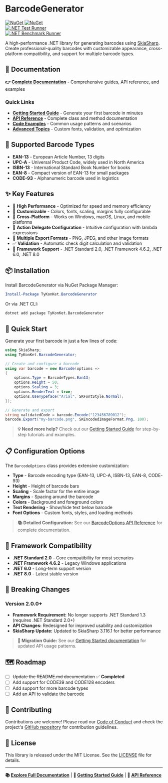 # BarcodeGenerator

[![NuGet](https://img.shields.io/nuget/v/TyKonKet.BarcodeGenerator.svg)](https://www.nuget.org/packages/TyKonKet.BarcodeGenerator/)
[![NuGet](https://img.shields.io/nuget/dt/TyKonKet.BarcodeGenerator.svg)](https://www.nuget.org/packages/TyKonKet.BarcodeGenerator/)  
[![.NET Test Runner](https://github.com/TyKonKet/BarcodeGenerator/actions/workflows/dotnet_test_runner.yml/badge.svg)](https://github.com/TyKonKet/BarcodeGenerator/actions/workflows/dotnet_test_runner.yml)  
[![.NET Benchmark Runner](https://github.com/TyKonKet/BarcodeGenerator/actions/workflows/dotnet_benchmark_runner.yml/badge.svg)](https://github.com/TyKonKet/BarcodeGenerator/actions/workflows/dotnet_benchmark_runner.yml)  

A high-performance .NET library for generating barcodes using [SkiaSharp](https://github.com/mono/SkiaSharp). Create professional-quality barcodes with customizable appearance, cross-platform compatibility, and support for multiple barcode types.

## 📖 Documentation

**👉 [Complete Documentation](docs/README.md)** - Comprehensive guides, API reference, and examples

### Quick Links

- **[Getting Started Guide](docs/getting-started.md)** - Generate your first barcode in minutes
- **[API Reference](docs/README.md#api-reference)** - Complete class and method documentation  
- **[Code Examples](docs/README.md#examples)** - Common usage patterns and scenarios
- **[Advanced Topics](docs/README.md#advanced-topics)** - Custom fonts, validation, and optimization

## 🚀 Supported Barcode Types

- **EAN-13** - European Article Number, 13 digits
- **UPC-A** - Universal Product Code, widely used in North America  
- **ISBN-13** - International Standard Book Number for books
- **EAN-8** - Compact version of EAN-13 for small packages
- **CODE-93** - Alphanumeric barcode used in logistics

## ✨ Key Features

- 🎯 **High Performance** - Optimized for speed and memory efficiency
- 🎨 **Customizable** - Colors, fonts, scaling, margins fully configurable
- 📱 **Cross-Platform** - Works on Windows, macOS, Linux, and mobile platforms
- 🔧 **Action Delegate Configuration** - Intuitive configuration with lambda expressions
- 📸 **Multiple Export Formats** - PNG, JPEG, and other image formats
- ✅ **Validation** - Automatic check digit calculation and validation
- 🔌 **Framework Support** - .NET Standard 2.0, .NET Framework 4.6.2, .NET 6.0, .NET 8.0

## 📦 Installation

Install BarcodeGenerator via NuGet Package Manager:

```powershell
Install-Package TyKonKet.BarcodeGenerator
```

Or via .NET CLI:

```bash
dotnet add package TyKonKet.BarcodeGenerator
```

## 🎯 Quick Start

Generate your first barcode in just a few lines of code:

```csharp
using SkiaSharp;
using TyKonKet.BarcodeGenerator;

// Create and configure a barcode
using var barcode = new Barcode(options =>
{
    options.Type = BarcodeTypes.Ean13;
    options.Height = 50;
    options.Scaling = 3;
    options.RenderText = true;
    options.UseTypeface("Arial", SKFontStyle.Normal);
});

// Generate and export
string validatedCode = barcode.Encode("123456789012");
barcode.Export("my-barcode.png", SKEncodedImageFormat.Png, 100);
```

> **💡 Need more help?** Check out our [Getting Started Guide](docs/getting-started.md) for step-by-step tutorials and examples.

## 📋 Configuration Options

The `BarcodeOptions` class provides extensive customization:

- **Type** - Barcode encoding type (EAN-13, UPC-A, ISBN-13, EAN-8, CODE-93)
- **Height** - Height of barcode bars  
- **Scaling** - Scale factor for the entire image
- **Margins** - Spacing around the barcode
- **Colors** - Background and foreground colors
- **Text Rendering** - Show/hide text below barcode
- **Font Options** - Custom fonts, styles, and loading methods

> **📚 Detailed Configuration:** See our [BarcodeOptions API Reference](docs/api/barcode-options.md) for complete documentation.

## 🔧 Framework Compatibility

- **.NET Standard 2.0** - Core compatibility for most scenarios
- **.NET Framework 4.6.2** - Legacy Windows applications  
- **.NET 6.0** - Long-term support version
- **.NET 8.0** - Latest stable version

## 🔄 Breaking Changes

### Version 2.0.0+

- **Framework Requirement:** No longer supports .NET Standard 1.3 (requires .NET Standard 2.0+)
- **API Changes:** Redesigned for improved usability and customization
- **SkiaSharp Update:** Updated to SkiaSharp 3.116.1 for better performance

> **📖 Migration Guide:** See our [Getting Started documentation](docs/getting-started.md) for updated API usage patterns.

## 🗺️ Roadmap

- [ ] ~~Update the README.md documentation~~ ✅ **Completed**
- [ ] Add support for CODE39 and CODE128 encoders
- [ ] Add support for more barcode types  
- [ ] Add an API to validate the barcode

## 🤝 Contributing

Contributions are welcome! Please read our [Code of Conduct](CODE_OF_CONDUCT.md) and check the project's [GitHub repository](https://github.com/TyKonKet/BarcodeGenerator) for contribution guidelines.

## 📄 License

This library is released under the MIT License. See the [LICENSE](LICENSE) file for details.

---

**📚 [Explore Full Documentation](docs/README.md)** | **🚀 [Getting Started Guide](docs/getting-started.md)** | **🔧 [API Reference](docs/README.md#api-reference)**
